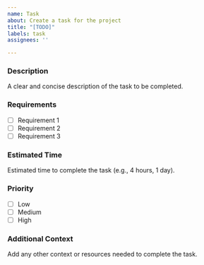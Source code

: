 ```yaml
---
name: Task
about: Create a task for the project
title: "[TODO]"
labels: task
assignees: ''

---
```


### Description
A clear and concise description of the task to be completed.

### Requirements
- [ ] Requirement 1
- [ ] Requirement 2
- [ ] Requirement 3

### Estimated Time
Estimated time to complete the task (e.g., 4 hours, 1 day).

### Priority
- [ ] Low
- [ ] Medium
- [ ] High

### Additional Context
Add any other context or resources needed to complete the task.
